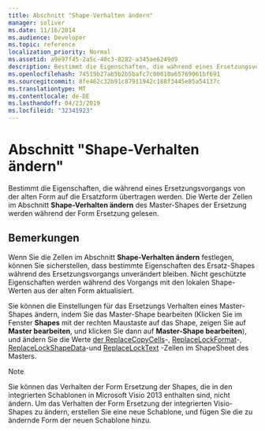 ```yaml
---
title: Abschnitt "Shape-Verhalten ändern"
manager: soliver
ms.date: 11/16/2014
ms.audience: Developer
ms.topic: reference
localization_priority: Normal
ms.assetid: a9e97f45-2a5c-40c3-8282-a345ae6249d9
description: Bestimmt die Eigenschaften, die während eines Ersetzungsvorgangs von der alten Form auf die Ersatzform übertragen werden. Die Werte der Zellen im Abschnitt Shape-Verhalten ändern des Master-Shapes der Ersetzung werden während der Form Ersetzung gelesen.
ms.openlocfilehash: 74519b27ab5b2b5bafc7c00010a65769061bf691
ms.sourcegitcommit: 8fe462c32b91c87911942c188f3445e85a54137c
ms.translationtype: MT
ms.contentlocale: de-DE
ms.lasthandoff: 04/23/2019
ms.locfileid: "32341923"
---
```

# <a name="change-shape-behavior-section"></a>Abschnitt "Shape-Verhalten ändern"

Bestimmt die Eigenschaften, die während eines Ersetzungsvorgangs von der alten Form auf die Ersatzform übertragen werden. Die Werte der Zellen im Abschnitt **Shape-Verhalten ändern** des Master-Shapes der Ersetzung werden während der Form Ersetzung gelesen. 
  
## <a name="remarks"></a>Bemerkungen

Wenn Sie die Zellen im Abschnitt **Shape-Verhalten ändern** festlegen, können Sie sicherstellen, dass bestimmte Eigenschaften des Ersatz-Shapes während des Ersetzungsvorgangs unverändert bleiben. Nicht geschützte Eigenschaften werden während des Vorgangs mit den lokalen Shape-Werten aus der alten Form aktualisiert. 
  
Sie können die Einstellungen für das Ersetzungs Verhalten eines Master-Shapes ändern, indem Sie das Master-Shape bearbeiten (Klicken Sie im Fenster **Shapes** mit der rechten Maustaste auf das Shape, zeigen Sie auf **Master bearbeiten**, und klicken Sie dann auf **Master-Shape bearbeiten**), und ändern Sie die Werte [der ReplaceCopyCells](replacecopycells-cell-change-shape-behavior-section.md)-, [ReplaceLockFormat](replacelockformat-cell-change-shape-behavior-section.md)-, [ReplaceLockShapeData](replacelockshapedata-cell-change-shape-behavior-section.md)-und [ReplaceLockText](replacelocktext-cell-change-shape-behavior-section.md) -Zellen im ShapeSheet des Masters. 
  
> [!NOTE]
> Sie können das Verhalten der Form Ersetzung der Shapes, die in den integrierten Schablonen in Microsoft Visio 2013 enthalten sind, nicht ändern. Um das Verhalten der Form Ersetzung der integrierten Visio-Shapes zu ändern, erstellen Sie eine neue Schablone, und fügen Sie die zu ändernde Form der neuen Schablone hinzu. 
  

